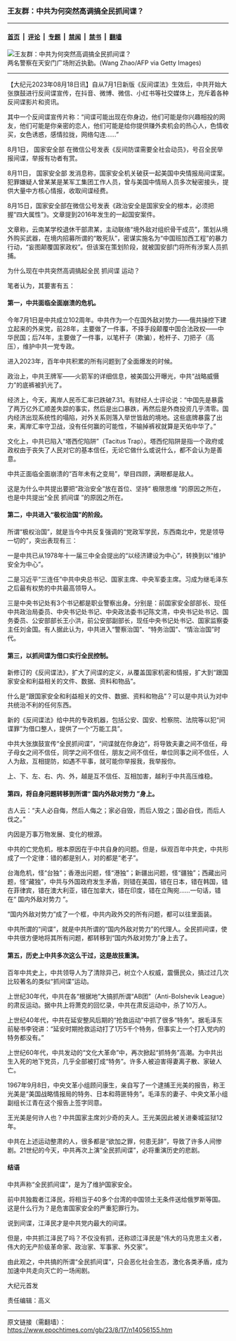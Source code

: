 ### 王友群：中共为何突然高调搞全民抓间谍？

---

#### [首页](../../../..?n14056155) &nbsp;|&nbsp; [评论](../../../../../epoch-comment?n14056155) &nbsp;|&nbsp; [专题](../../../../../epoch-special?n14056155) &nbsp;|&nbsp; [禁闻](../../../../../epoch-news?n14056155) &nbsp;|&nbsp; [禁书](../../../../../books?n14056155) &nbsp;|&nbsp; [翻墙](https://github.com/gfw-breaker/nogfw/blob/master/README.md?n14056155)


<div><img alt="王友群：中共为何突然高调搞全民抓间谍？" class="attachment-djy_600_400 size-djy_600_400 wp-post-image" src="https://i.epochtimes.com/assets/uploads/2023/08/id14056156-61670cc3b1b1123ecd057d03a26bf7a4-600x400.jpg"/>
<div class="caption">
 两名警察在天安门广场附近执勤。(Wang Zhao/AFP via Getty Images)
</div></div><hr/><div class="post_content" id="artbody" itemprop="articleBody">
 <!-- article content begin -->
 <p>
  【大纪元2023年08月18日讯】自从7月1日新版《反间谍法》生效后，中共开始大张旗鼓进行反间谍宣传，在抖音、微博、微信、小红书等社交媒体上，充斥着各种反间谍影片和资讯。
 </p>
 <p style="font-weight: 400;">
  其中一个反间谍宣传片称：“间谍可能出现在你身边，他们可能是你兴趣相投的网友，他们可能是你亲密的恋人，他们可能是给你提供赚外卖机会的热心人，色情收买，女色诱惑，感情拉拢，网络勾连……”
 </p>
 <p style="font-weight: 400;">
  8月1日，
  <ok href="https://www.epochtimes.com/gb/tag/%E5%9B%BD%E5%AE%B6%E5%AE%89%E5%85%A8%E9%83%A8.html">
   国家安全部
  </ok>
  在微信公号发表《反间防谍需要全社会动员》，号召全民举报间谍，举报有功者有赏。
 </p>
 <p style="font-weight: 400;">
  8月11日，
  <ok href="https://www.epochtimes.com/gb/tag/%E5%9B%BD%E5%AE%B6%E5%AE%89%E5%85%A8%E9%83%A8.html">
   国家安全部
  </ok>
  发消息称，国家安全机关破获一起美国中央情报局间谍案。犯罪嫌疑人曾某某是某军工集团工作人员，曾与美国中情局人员多次秘密接头，提供大量中方核心情报，收取间谍经费。
 </p>
 <p style="font-weight: 400;">
  8月15日，国家安全部在微信公号发表《政治安全是国家安全的根本，必须把握“四大属性”》。文章提到2016年发生的一起国安案件。
 </p>
 <p style="font-weight: 400;">
  文章称，云南某学校退休干部肃某，主动联络“境外敌对组织骨干成员”，策划从境外购买武器，在境内招募所谓的“敢死队”，密谋实施名为“中国班加西工程”的暴力行动，“妄图颠覆国家政权”。但该案在策划阶段，就被国安部门将所有涉案人员抓捕。
 </p>
 <p style="font-weight: 400;">
  为什么现在中共突然高调搞起全民
  <ok href="https://www.epochtimes.com/gb/tag/%E6%8A%93%E9%97%B4%E8%B0%8D.html">
   抓间谍
  </ok>
  运动？
 </p>
 <p style="font-weight: 400;">
  笔者认为，其要害有五：
 </p>
 <h4 style="font-weight: 400;">
  <strong>
   第一，中共面临全面崩溃的危机。
  </strong>
 </h4>
 <p style="font-weight: 400;">
  今年7月1日是中共成立102周年。中共作为一个在国外敌对势力——俄共操控下建立起来的外来党，前28年，主要做了一件事，不择手段颠覆中国合法政权——中华民国；后74年，主要做了一件事，以笔杆子（欺骗），枪杆子、刀把子（高压），维护中共一党专政。
 </p>
 <p style="font-weight: 400;">
  进入2023年，百年中共积累的所有问题到了全面爆发的时候。
 </p>
 <p style="font-weight: 400;">
  政治上，中共王牌军——火箭军的详细信息，被美国公开曝光，中共“战略威慑力”的底裤被扒光了。
 </p>
 <p style="font-weight: 400;">
  经济上，今天，离岸人民币汇率已跌破7.31。有财经人士评论说：“中国先是暴露了两万亿外汇顺差失踪的事实，然后是出口暴跌，再然后是外商投资几乎清零。国内经济出现系统性的塌陷，对外关系则落入举世皆敌的境地。这些底牌暴露了出来，离岸汇率守卫战，没有任何赢的可能性，不输掉裤衩就算是天佑中华了。”
 </p>
 <p style="font-weight: 400;">
  文化上，中共已陷入“塔西佗陷阱”（Tacitus Trap）。塔西佗陷阱是指一个政府或政权由于丧失了人民对它的基本信任，无论它做什么或说什么，都不会认为是善意。
 </p>
 <p style="font-weight: 400;">
  中共正面临全面崩溃的“百年未有之变局”，举目四顾，满眼都是敌人。
 </p>
 <p style="font-weight: 400;">
  这是为什么中共提出要把“政治安全”放在首位、坚持“
  <ok href="https://www.epochtimes.com/gb/tag/%E6%9E%81%E9%99%90%E6%80%9D%E7%BB%B4.html">
   极限思维
  </ok>
  ”的原因之所在，也是中共提出“全民
  <ok href="https://www.epochtimes.com/gb/tag/%E6%8A%93%E9%97%B4%E8%B0%8D.html">
   抓间谍
  </ok>
  ”的原因之所在。
 </p>
 <h4 style="font-weight: 400;">
  <strong>
   第二，中共进入“极权治国”的阶段。
  </strong>
 </h4>
 <p style="font-weight: 400;">
  所谓“极权治国”，就是当今中共反复强调的“党政军学民，东西南北中，党是领导一切的”，突出表现有三：
 </p>
 <p style="font-weight: 400;">
  一是中共已从1978年十一届三中全会提出的“以经济建设为中心”，转换到以“维护安全为中心”。
 </p>
 <p style="font-weight: 400;">
  二是习近平“三连任”中共中央总书记、国家主席、中央军委主席。习成为继毛泽东之后最有权势的中共最高领导人。
 </p>
 <p style="font-weight: 400;">
  三是中央书记处有3个书记都是职业警察出身。分别是：前国家安全部部长、现任中共政治局委员、中央书记处书记、中央政法委书记陈文清，中央书记处书记、国务委员、公安部部长王小洪，前公安部副部长，现任中央书记处书记、国家监察委主任刘金国。有人据此认为，中共进入“警察治国”、“特务治国”、“情治治国”时代。
 </p>
 <h4 style="font-weight: 400;">
  <strong>
   第三，以抓间谍为借口实行全民控制。
  </strong>
 </h4>
 <p style="font-weight: 400;">
  新修订的《反间谍法》，扩大了间谍的定义，从覆盖国家机密和情报，扩大到“跟国家安全和利益相关的文件、数据、资料和物品”。
 </p>
 <p style="font-weight: 400;">
  什么是“跟国家安全和利益相关的文件、数据、资料和物品”？可以是中共认为对中共统治不利的任何东西。
 </p>
 <p style="font-weight: 400;">
  新的《反间谍法》给中共的专政机器，包括公安、国安、检察院、法院等以犯“间谍罪”为借口整人，提供了一个“万能工具”。
 </p>
 <p style="font-weight: 400;">
  中共大张旗鼓宣传“全民抓间谍”，“间谍就在你身边”，将导致夫妻之间不信任，母子母女之间不信任，同学之间不信任，朋友之间不信任，单位同事之间不信任，人人为敌，互相提防，如遇不平事，就可能你举报我，我举报你。
 </p>
 <p style="font-weight: 400;">
  上、下、左、右、内、外，越是互不信任、互相加害，越利于中共高压维稳。
 </p>
 <h4 style="font-weight: 400;">
  <strong>
   第四，将自身问题转移到所谓“
   <ok href="https://www.epochtimes.com/gb/tag/%E5%9B%BD%E5%86%85%E5%A4%96%E6%95%8C%E5%AF%B9%E5%8A%BF%E5%8A%9B.html">
    国内外敌对势力
   </ok>
   ”身上。
  </strong>
 </h4>
 <p style="font-weight: 400;">
  古人云：“夫人必自侮，然后人侮之；家必自毁，而后人毁之；国必自伐，而后人伐之。”
 </p>
 <p style="font-weight: 400;">
  内因是万事万物发展、变化的根源。
 </p>
 <p style="font-weight: 400;">
  中共的亡党危机，根本原因在于中共自身的问题。但是，纵观百年中共史，中共形成了一个定律：错的都是别人，对的都是“老子”。
 </p>
 <p style="font-weight: 400;">
  台海危机，怪“台独”；香港出问题，怪“港独”；新疆出问题，怪“疆独”；西藏出问题，怪“藏独”，中共与外国政府发生矛盾，则错在美国，错在日本，错在韩国，错在菲律宾，错在澳大利亚，错在加拿大，错在印度，错在立陶宛……一句话，错在“
  <ok href="https://www.epochtimes.com/gb/tag/%E5%9B%BD%E5%86%85%E5%A4%96%E6%95%8C%E5%AF%B9%E5%8A%BF%E5%8A%9B.html">
   国内外敌对势力
  </ok>
  ”。
 </p>
 <p style="font-weight: 400;">
  “国内外敌对势力”成了一个框，中共内政外交的所有问题，都可以往里面装。
 </p>
 <p style="font-weight: 400;">
  中共所谓的“间谍”，就是中共所谓的“国内外敌对势力”的代理人。全民抓间谍，使中共很方便地将其所有问题，都转移到“国内外敌对势力”身上去了。
 </p>
 <h4 style="font-weight: 400;">
  <strong>
   第五，历史上中共多次这么干过，这是故技重演。
  </strong>
 </h4>
 <p style="font-weight: 400;">
  百年中共史上，中共领导人为了清除异己，树立个人权威，震慑民众，搞过过几次比较著名的类似“抓间谍”运动。
 </p>
 <p style="font-weight: 400;">
  上世纪30年代，中共在各“根据地”大搞抓所谓“AB团”（Anti-Bolshevik League）的肃反运动。据中共上将萧克的回忆录，中共在肃反运动中，杀了10万人。
 </p>
 <p style="font-weight: 400;">
  上世纪40年代，中共在延安整风后期的“抢救运动”中抓了很多“特务”。据毛泽东前秘书李锐讲：“延安时期抢救运动打了1万5千个特务，但事实上一个打入党内的特务都没有。”
 </p>
 <p style="font-weight: 400;">
  上世纪60年代，中共发动的“文化大革命”中，再次掀起“抓特务”高潮。为中共出生入死的地下党员，几乎全部被打成“特务”。许多人被迫害得妻离子散、家破人亡。
 </p>
 <p style="font-weight: 400;">
  1967年9月8日，中央文革小组顾问康生，亲自写了一个逮捕王光美的报告，称王光美是“美国战略情报局的特务、日本和蒋匪特务”。毛泽东的妻子、中央文革小组副组长江青在这个报告上签字同意。
 </p>
 <p style="font-weight: 400;">
  王光美是何许人也？中共国家主席刘少奇的夫人。王光美因此被关进秦城监狱12年。
 </p>
 <p style="font-weight: 400;">
  中共在上述运动整肃的人，很多都是“欲加之罪，何患无辞”，导致了许多人间惨剧。21世纪的今天，中共再次上演“全民抓间谍”，必将重演历史的悲剧。
 </p>
 <h4 style="font-weight: 400;">
  <strong>
   结语
  </strong>
 </h4>
 <p style="font-weight: 400;">
  中共声称“全民抓间谍”，是为了维护国家安全。
 </p>
 <p style="font-weight: 400;">
  前中共独裁者江泽民，将相当于40多个台湾的中国领土无条件送给俄罗斯等国。这是什么行为？是危害国家安全的严重犯罪行为。
 </p>
 <p style="font-weight: 400;">
  说到间谍，江泽民才是中共党内最大的间谍。
 </p>
 <p style="font-weight: 400;">
  但是，中共抓江泽民了吗？不仅没有抓，还称颂江泽民是“伟大的马克思主义者，伟大的无产阶级革命家、政治家、军事家、外交家”。
 </p>
 <p style="font-weight: 400;">
  由此观之，中共搞的所谓“全民抓间谍”，只会恶化社会生态，激化各类矛盾，成为加速中共走向灭亡的一场闹剧。
 </p>
 <p style="font-weight: 400;">
  大纪元首发
 </p>
 <p style="font-weight: 400;">
  责任编辑：高义
 </p>
 <!-- article content end -->
 <div id="below_article_ad">
 </div>
</div>


---

原文链接（需翻墙）：https://www.epochtimes.com/gb/23/8/17/n14056155.htm